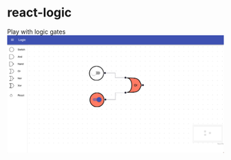 # react-logic
Play with logic gates
<img src="doc/images/screen.png" alt="Screen" title="Screen shot">
